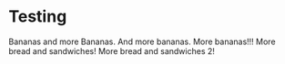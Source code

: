 # Testing
Bananas and more Bananas.
And more bananas.
More bananas!!!
More bread and sandwiches!
More bread and sandwiches 2!
